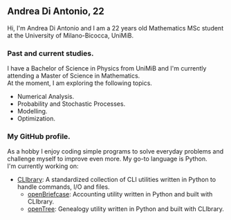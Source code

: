## Andrea Di Antonio, 22

Hi, I'm Andrea Di Antonio and I am a 22 years old Mathematics MSc student at the University of Milano-Bicocca, UniMiB. 

### Past and current studies.

I have a Bachelor of Science in Physics from UniMiB and I'm currently attending a Master of Science in Mathematics.  
At the moment, I am exploring the following topics.
* Numerical Analysis.
* Probability and Stochastic Processes.
* Modelling.
* Optimization.

### My GitHub profile.

As a hobby I enjoy coding simple programs to solve everyday problems and challenge myself to improve even more. My go-to language is Python.  
I'm currently working on:
* [CLIbrary](https://github.com/diantonioandrea/CLIbrary): A standardized collection of CLI utilities written in Python to handle commands, I/O and files.
  * [openBriefcase](https://github.com/diantonioandrea/openBriefcase): Accounting utility written in Python and built with CLIbrary.
  * [openTree](https://github.com/diantonioandrea/openTree): Genealogy utility written in Python and built with CLIbrary.
